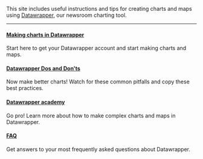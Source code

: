 This site includes useful instructions and tips for creating charts and maps using [Datawrapper](https://www.datawrapper.de/), our newsroom charting tool.

---

#### [Making charts in Datawrapper](./making-charts-with-datawrapper.md)

Start here to get your Datawrapper account and start making charts and maps.

#### [Datawrapper Dos and Don'ts](./dos-and-donts.md)

Now make better charts! Watch for these common pitfalls and copy these best practices.

#### [Datawrapper academy](https://academy.datawrapper.de/)

Go pro! Learn more about how to make complex charts and maps in Datawrapper.

#### [FAQ](./FAQ.md)

Get answers to your most frequently asked questions about Datawrapper.

